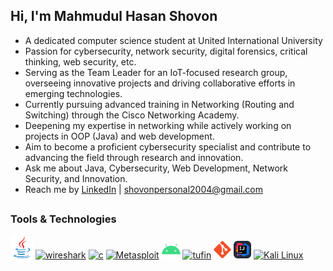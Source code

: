 ## Hi, I'm Mahmudul Hasan Shovon

- A dedicated computer science student at United International University
- Passion for cybersecurity, network security, digital forensics, critical thinking, web security, etc.
- Serving as the Team Leader for an IoT-focused research group, overseeing innovative projects and driving collaborative efforts in emerging technologies.
- Currently pursuing advanced training in Networking (Routing and Switching) through the Cisco Networking Academy.
- Deepening my expertise in networking while actively working on projects in OOP (Java) and web development.
- Aim to become a proficient cybersecurity specialist and contribute to advancing the field through research and innovation.
- Ask me about Java, Cybersecurity, Web Development, Network Security, and Innovation.
- Reach me by [LinkedIn](https://www.linkedin.com/in/im-mahmudul/) | shovonpersonal2004@gmail.com

##
### Tools & Technologies
<a href="https://www.java.com" target="_blank"> <img height="36" src="https://raw.githubusercontent.com/devicons/devicon/master/icons/java/java-original.svg" alt="Java" /></a>
<a href="https://www.wireshark.org" target="_blank"><img height="28" src="https://upload.wikimedia.org/wikipedia/commons/thumb/d/df/Wireshark_icon.svg/64px-Wireshark_icon.svg.png?20070521080724" alt="wireshark" /></a>
<a href="https://www.cprogramming.com"><img height="24" src="https://upload.wikimedia.org/wikipedia/commons/thumb/1/18/C_Programming_Language.svg/256px-C_Programming_Language.svg.png?20201031132917" alt="c" /></a>
<a href="https://www.metasploit.com" target="_blank"><img height="28" src="https://upload.wikimedia.org/wikipedia/commons/thumb/4/4f/Metasploit_logo_and_wordmark.svg/512px-Metasploit_logo_and_wordmark.svg.png?20241002042656" alt="Metasploit" /></a>
<a href="https://www.android.com" target="_blank"><img height="30" src="https://raw.githubusercontent.com/github/explore/80688e429a7d4ef2fca1e82350fe8e3517d3494d/topics/android/android.png" alt="Android" /></a>
<a href="https://www.tufin.com" target="_blank"><img height="30" src="https://upload.wikimedia.org/wikipedia/commons/thumb/9/92/Tufin_logo.svg/512px-Tufin_logo.svg.png?20210901031230" alt="tufin" /></a>
<a href="https://git-scm.com" target="_blank"> <img height="28" src="https://raw.githubusercontent.com/devicons/devicon/master/icons/git/git-original.svg" alt="Git" /></a>
<a href="https://www.jetbrains.com/idea/" target="_blank"> <img height="28" src="https://github.com/tandpfun/skill-icons/blob/main/icons/Idea-Dark.svg" alt="IdeaJ" /></a>
<a href="https://kali.org" target="_blank"> <img height="31" src="https://upload.wikimedia.org/wikipedia/commons/thumb/2/2b/Kali-dragon-icon.svg/64px-Kali-dragon-icon.svg.png?20211125065834" alt="Kali Linux" /></a>

